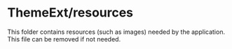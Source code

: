 # ThemeExt/resources

This folder contains resources (such as images) needed by the application. This file can
be removed if not needed.
